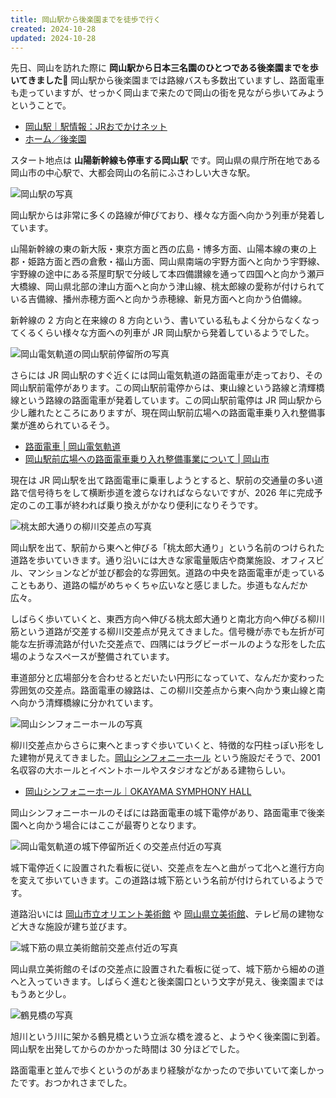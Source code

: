 ```yaml
---
title: 岡山駅から後楽園までを徒歩で行く
created: 2024-10-28
updated: 2024-10-28
---
```


先日、岡山を訪れた際に **岡山駅から日本三名園のひとつである後楽園までを歩いてきました🚶** 岡山駅から後楽園までは路線バスも多数出ていますし、路面電車も走っていますが、せっかく岡山まで来たので岡山の街を見ながら歩いてみようということで。

- [岡山駅｜駅情報：JRおでかけネット](https://www.jr-odekake.net/eki/top?id=0650608)
- [ホーム／後楽園](https://okayama-korakuen.jp/index.html)

スタート地点は **山陽新幹線も停車する岡山駅** です。岡山県の県庁所在地である岡山市の中心駅で、大都会岡山の名前にふさわしい大きな駅。

![岡山駅の写真](5779d379-3b6f-4f3b-539c-393db7703300)

岡山駅からは非常に多くの路線が伸びており、様々な方面へ向かう列車が発着しています。

山陽新幹線の東の新大阪・東京方面と西の広島・博多方面、山陽本線の東の上郡・姫路方面と西の倉敷・福山方面、岡山県南端の宇野方面へと向かう宇野線、宇野線の途中にある茶屋町駅で分岐して本四備讃線を通って四国へと向かう瀬戸大橋線、岡山県北部の津山方面へと向かう津山線、桃太郎線の愛称が付けられている吉備線、播州赤穂方面へと向かう赤穂線、新見方面へと向かう伯備線。

新幹線の 2 方向と在来線の 8 方向という、書いている私もよく分からなくなってくるくらい様々な方面への列車が JR 岡山駅から発着しているようでした。

![岡山電気軌道の岡山駅前停留所の写真](1f1fa47a-57e0-48e2-0a06-0e6abb3cb500)

さらには JR 岡山駅のすぐ近くには岡山電気軌道の路面電車が走っており、その岡山駅前電停があります。この岡山駅前電停からは、東山線という路線と清輝橋線という路線の路面電車が発着しています。この岡山駅前電停は JR 岡山駅から少し離れたところにありますが、現在岡山駅前広場への路面電車乗り入れ整備事業が進められているそう。

- [路面電車 | 岡山電気軌道](https://okayama-kido.co.jp/tram/)
- [岡山駅前広場への路面電車乗り入れ整備事業について | 岡山市](https://www.city.okayama.jp/0000035766.html)

現在は JR 岡山駅を出て路面電車に乗車しようとすると、駅前の交通量の多い道路で信号待ちをして横断歩道を渡らなければならないですが、2026 年に完成予定のこの工事が終われば乗り換えがかなり便利になりそうです。

![桃太郎大通りの柳川交差点の写真](ed4b8fcf-18ae-40a7-9ada-d991de3c9400)

岡山駅を出て、駅前から東へと伸びる「桃太郎大通り」という名前のつけられた道路を歩いていきます。通り沿いには大きな家電量販店や商業施設、オフィスビル、マンションなどが並び都会的な雰囲気。道路の中央を路面電車が走っていることもあり、道路の幅がめちゃくちゃ広いなと感じました。歩道もなんだか広々。

しばらく歩いていくと、東西方向へ伸びる桃太郎大通りと南北方向へ伸びる柳川筋という道路が交差する柳川交差点が見えてきました。信号機が赤でも左折が可能な左折導流路が付いた交差点で、四隅にはラグビーボールのような形をした広場のようなスペースが整備されています。

車道部分と広場部分を合わせるとだいたい円形になっていて、なんだか変わった雰囲気の交差点。路面電車の線路は、この柳川交差点から東へ向かう東山線と南へ向かう清輝橋線に分かれています。

![岡山シンフォニーホールの写真](f2e138f8-9d06-446e-eb81-c78ce9920400)

柳川交差点からさらに東へとまっすぐ歩いていくと、特徴的な円柱っぽい形をした建物が見えてきました。[岡山シンフォニーホール](https://www.okayama-symphonyhall.or.jp/) という施設だそうで、2001 名収容の大ホールとイベントホールやスタジオなどがある建物らしい。

- [岡山シンフォニーホール｜OKAYAMA SYMPHONY HALL](https://www.okayama-symphonyhall.or.jp/)

岡山シンフォニーホールのそばには路面電車の城下電停があり、路面電車で後楽園へと向かう場合にはここが最寄りとなります。

![岡山電気軌道の城下停留所近くの交差点付近の写真](789db80a-c40d-41d9-1ea6-661026fe4700)

城下電停近くに設置された看板に従い、交差点を左へと曲がって北へと進行方向を変えて歩いていきます。この道路は城下筋という名前が付けられているようです。

道路沿いには [岡山市立オリエント美術館](https://www.city.okayama.jp/orientmuseum/) や [岡山県立美術館](https://okayama-kenbi.info/)、テレビ局の建物など大きな施設が建ち並びます。

![城下筋の県立美術館前交差点付近の写真](029ddef5-090a-4aa9-0807-8586908d6600)

岡山県立美術館のそばの交差点に設置された看板に従って、城下筋から細めの道へと入っていきます。しばらく進むと後楽園口という文字が見え、後楽園まではもうあと少し。

![鶴見橋の写真](68cde5b4-2fb5-41b6-9934-28feadffe400)

旭川という川に架かる鶴見橋という立派な橋を渡ると、ようやく後楽園に到着。岡山駅を出発してからのかかった時間は 30 分ほどでした。

路面電車と並んで歩くというのがあまり経験がなかったので歩いていて楽しかったです。おつかれさまでした。
